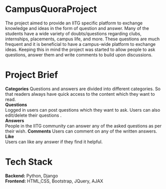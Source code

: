 # CampusQuoraProject

The project aimed to provide an IITG specific platform to exchange knowledge and ideas in the form of question and answer. Many of the students have a wide variety of doubts/questions regarding clubs, internships, placements, campus life, and more. These questions are much frequent and it is beneficial to have a campus-wide platform to exchange ideas. Keeping this in mind the project was started to allow people to ask questions, answer them and write comments to build upon discussions.  
# Project Brief 
**Categories**
 Questions and answers are divided into different categories. So that readers always have quick access to the content which they want to read.   
 **Questions**  
 Logged in users can post questions which they want to ask. Users can also edit/delete their questions .  
 **Answers**  
 People in the IITG community can answer any of the asked questions as per their wish.
 **Comments** 
 Users can comment on any of the written answers.  
 **Like**  
 Users can like any answer if they find it helpful.
 # Tech Stack 
 **Backend:** Python, Django   
 **Frontend:** HTML,CSS, Bootstrap, JQuery, AJAX
